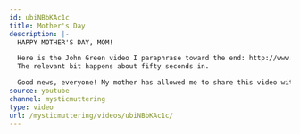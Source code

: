 ```yaml
---
id: ubiNBbKAc1c
title: Mother's Day
description: |-
  HAPPY MOTHER'S DAY, MOM!

  Here is the John Green video I paraphrase toward the end: http://www.youtube.com/watch?v=j22qA39eHvw
  The relevant bit happens about fifty seconds in.

  Good news, everyone! My mother has allowed me to share this video with everybody! HOORAY!
source: youtube
channel: mysticmuttering
type: video
url: /mysticmuttering/videos/ubiNBbKAc1c/
---
```

